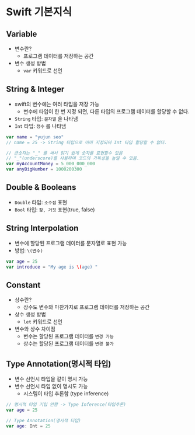 # Swift 기본지식

## Variable
- 변수란?     
    - 프로그램 데이터를 저장하는 공간       
- 변수 생성 방법          
    - `var` 키워드로 선언     

## String & Integer
- swift의 변수에는 여러 타입을 저장 가능     
    - 변수에 타입이 한 번 지정 되면, 다른 타입의 프로그램 데이터를 할당할 수 없다.    
- `String` 타입: `문자열` 을 나타냄     
- `Int` 타입: `정수` 를 나타냄            

```swift
var name = "yujun seo"
// name = 25 -> String 타입으로 이미 지정되어 Int 타입 할당할 수 없다.

// 큰숫자는 "_" 를 써서 읽기 쉽게 숫자를 표현할수 있음
// "_"(underscore)를 사용하여 코드의 가독성을 높일 수 있음.
var myAccountMoney = 5_000_000_000
var anyBigNumber = 1000200300
```

## Double & Booleans
- `Double` 타입: `소수점` 표현     
- `Bool` 타입: `참, 거짓` 표현(true, false)      

## String Interpolation
- 변수에 할당된 프로그램 데이터를 문자열로 표현 가능
- 방법: `\(변수)`

```swift
var age = 25
var introduce = "My age is \(age) "
```
     
## Constant
- 상수란?       
    - 상수도 변수와 마찬가지로 프로그램 데이터를 저장하는 공간      
- 상수 생성 방법       
    - `let` 키워드로 선언      
- 변수와 상수 차이점      
    - 변수는 할당된 프로그램 데이터를 `변경 가능`      
    - 상수는 할당된 프로그램 데이터를 `변경 불가`

## Type Annotation(명시적 타입)
- 변수 선언시 타입을 같이 명시 가능
- 변수 선언시 타입 없이 명시도 가능
    - 시스템이 타입 추론함 (type inference)

```swift
// 명시적 타입 기입 안함 -> Type Inference(타입추론)
var age = 25

// Type Annotation(명시적 타입)
var age: Int = 25
```
